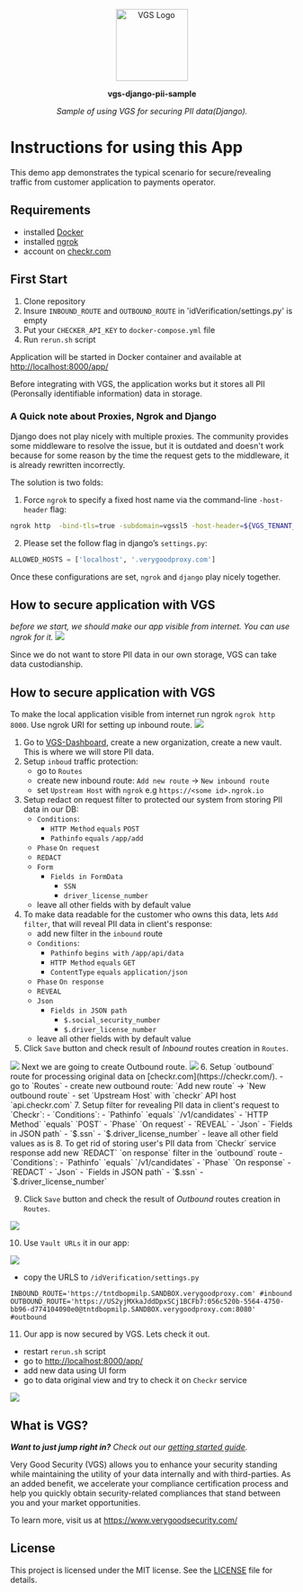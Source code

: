 <p align="center"><a href="https://www.verygoodsecurity.com/"><img src="https://avatars0.githubusercontent.com/u/17788525" width="128" alt="VGS Logo"></a></p>
<p align="center"><b>vgs-django-pii-sample</b></p>
<p align="center"><i>Sample of using VGS for securing PII data(Django).</i></p>

# Instructions for using this App
This demo app demonstrates the typical scenario for secure/revealing traffic from customer application to payments operator.

## Requirements
- installed [Docker](https://www.docker.com/get-docker)
- installed [ngrok](https://ngrok.com/)
- account on [checkr.com](https://checkr.com/)

## First Start
1. Clone repository
2. Insure `INBOUND_ROUTE` and `OUTBOUND_ROUTE` in 'idVerification/settings.py' is empty
3. Put your `CHECKER_API_KEY` to `docker-compose.yml` file
4. Run `rerun.sh` script

Application will be started in Docker container and available at [http://localhost:8000/app/](http://localhost:8000/app/)

Before integrating with VGS, the application works but it stores all PII (Peronsally identifiable information) data in storage.

### A Quick note about Proxies, Ngrok and Django

Django does not play nicely with multiple proxies. The community provides some middleware to resolve the issue, but it is outdated and doesn't work because for some reason by the time the request gets to the middleware, it is already rewritten incorrectly. 

The solution is two folds:

1. Force `ngrok` to specify a fixed host name via the command-line `-host-header` flag:

```sh
ngrok http  -bind-tls=true -subdomain=vgssl5 -host-header=${VGS_TENANT_IDENTIFER}.sandbox.verygoodproxy.com 8000
```

2. Please set the follow flag in django’s `settings.py`: 

```python
ALLOWED_HOSTS = ['localhost', '.verygoodproxy.com']
```

Once these configurations are set, `ngrok` and `django` play nicely together. 

## How to secure application with VGS
_before we start, we should make our app visible from internet. You can use ngrok for it._
<img src="images/run_ngrok.png">

Since we do not want to store PII data in our own storage, VGS can take data custodianship.

## How to secure application with VGS

To make the local application visible from internet run ngrok `ngrok http 8000`. Use ngrok URI for setting up inbound route.
<img src="images/inbound.gif" >
1. Go to [VGS-Dashboard](https://dashboard.verygoodsecurity.com), create a new organization, create a new vault. This is where we will store PII data.
2. Setup `inboud` traffic protection: 
    - go to `Routes`
    - create new inbound route: `Add new route` -> `New inbound route`
    - set `Upstream Host` with `ngrok` e.g `https://<some id>.ngrok.io`
3. Setup redact on request filter to protected our system from storing PII data in our DB:
    - `Conditions`:
        - `HTTP Method` `equals` `POST`
        - `Pathinfo` `equals` `/app/add`
    - `Phase` `On request`
    - `REDACT` 
    - `Form` 
        - `Fields in FormData`
            - `SSN`
            - `driver_license_number`
    - leave all other fields with by default value        
4. To make data readable for the customer who owns this data, lets `Add filter`, that will reveal PII data in client's response:
    - add new filter in the `inbound` route
    - `Conditions`:
        - `Pathinfo` `begins with` `/app/api/data`
        - `HTTP Method` `equals` `GET`
        - `ContentType` `equals` `application/json`
    - `Phase` `On response`
    - `REVEAL` 
    - `Json` 
        - `Fields in JSON path`
            - `$.social_security_number`
            - `$.driver_license_number`
    - leave all other fields with by default value  
5. Click `Save` button and check result of _Inbound_ routes creation in `Routes`.
  <img src="images/inbound_check_result.png" >
Next we are going to create Outbound route.
<img src="images/outbound.gif" >
6. Setup `outbound` route for processing original data on [checkr.com](https://checkr.com/).
    - go to `Routes`
    - create new outbound route: `Add new route` -> `New outbound route`
    - set `Upstream Host` with `checkr` API host `api.checkr.com`
7. Setup filter for revealing PII data in client's request to `Checkr`:
   - `Conditions`:
      - `Pathinfo` `equals` `/v1/candidates`
      - `HTTP Method` `equals` `POST`
   - `Phase` `On request`
   - `REVEAL` 
   - `Json` 
    - `Fields in JSON path`
        - `$.ssn`
        - `$.driver_license_number`
   - leave all other field values as is 
8. To get rid of storing user's PII data from `Checkr` service response add new `REDACT` `on response` filter in the `outbound` route
   - `Conditions`:
        - `Pathinfo` `equals` `/v1/candidates`
   - `Phase` `On response`
   - `REDACT` 
   - `Json` 
    - `Fields in JSON path`
        - `$.ssn`
        - `$.driver_license_number`
              
9. Click `Save` button and check the result of _Outbound_ routes creation in `Routes`.
  <img src="images/outbound_check_result.png" >
  
10. Use `Vault URLs` it in our app:
  <img src="images/proxy_urls.png" >
  
  - copy the URLS to `/idVerification/settings.py`
  ```
  INBOUND_ROUTE='https://tntdbopmilp.SANDBOX.verygoodproxy.com' #inbound
  OUTBOUND_ROUTE='https://US2yjMXkaJddDpxSCj1BCFb7:056c520b-5564-4750-bb96-d774104090e0@tntdbopmilp.SANDBOX.verygoodproxy.com:8080' #outbound
  ```
11. Our app is now secured by VGS. Lets check it out.
- restart `rerun.sh` script
- go to [http://localhost:8000/app/](http://localhost:8000/app/)
- add new data using UI form
- go to data original view and try to check it on `Checkr` service
<img src="images/django_demo.gif" >

  
## What is VGS?

_**Want to just jump right in?** Check out our [getting started
guide](https://www.verygoodsecurity.com/docs/getting-started)._

Very Good Security (VGS) allows you to enhance your security standing while
maintaining the utility of your data internally and with third-parties. As an
added benefit, we accelerate your compliance certification process and help you
quickly obtain security-related compliances that stand between you and your
market opportunities.

To learn more, visit us at https://www.verygoodsecurity.com/

## License

This project is licensed under the MIT license. See the [LICENSE](LICENSE) file
for details.
